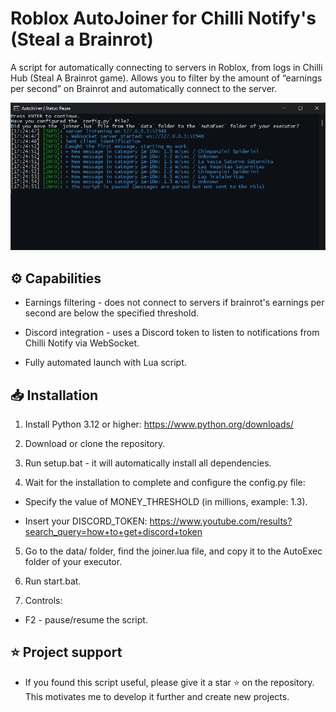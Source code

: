 # Roblox AutoJoiner for Chilli Notify's (Steal a Brainrot)

A script for automatically connecting to servers in Roblox, from logs in Chilli Hub (Steal A Brainrot game). Allows you to filter by the amount of “earnings per second” on Brainrot and automatically connect to the server.

![Screenshot of a comment on a GitHub issue showing an image, added in the Markdown, of an Octocat smiling and raising a tentacle.](data/screenshot.png)

## ⚙️ Capabilities
- Earnings filtering - does not connect to servers if brainrot's earnings per second are below the specified threshold.

- Discord integration - uses a Discord token to listen to notifications from Chilli Notify via WebSocket.

- Fully automated launch with Lua script.

## 📥 Installation
1. Install Python 3.12 or higher:
https://www.python.org/downloads/

2. Download or clone the repository.

3. Run setup.bat - it will automatically install all dependencies.

4. Wait for the installation to complete and configure the config.py file:

- Specify the value of MONEY_THRESHOLD (in millions, example: 1.3).

- Insert your DISCORD_TOKEN:
https://www.youtube.com/results?search_query=how+to+get+discord+token

5. Go to the data/ folder, find the joiner.lua file, and copy it to the AutoExec folder of your executor.

6. Run start.bat.

7. Controls:

- F2 - pause/resume the script.

## ⭐ Project support

- If you found this script useful, please give it a star ⭐ on the repository. This motivates me to develop it further and create new projects.